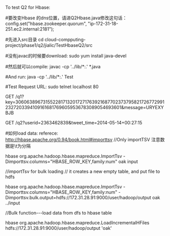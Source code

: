 
To test
Q2 for Hbase:




#要改变Hbase 的dns位置，请进Q2Hbase.java修改这句话：
config.set("hbase.zookeeper.quorum", "ip-172-31-18-251.ec2.internal:2181");

#先进入src目录
cd cloud-compputing-project/phase1/q2/jialic/TestHbaseQ2/src

#没有javac的时候要download:
sudo yum install java-devel


#然后就可以compile:
javac -cp '../lib/*:.' *.java

#And run:
java -cp '../lib/*:.' Test





#Test Request URL:
sudo telnet localhost 80


GET /q1?key=306063896731552281713201727176392168770237379582172677299123272033941091616817696059536783089054693601&message=URYEXYBJB

GET /q2?userid=2363462839&tweet_time=2014-05-14+00:27:15


#如何load data:
referece: http://hbase.apache.org/0.94/book.html#importtsv
//Only importTSV  注意数据是\t为分隔

hbase org.apache.hadoop.hbase.mapreduce.ImportTsv -Dimporttsv.columns="HBASE_ROW_KEY,family:num" oak input


//importTsv for bulk loading
// it creates a new empty table, and put file to hdfs

hbase org.apache.hadoop.hbase.mapreduce.ImportTsv -Dimporttsv.columns="HBASE_ROW_KEY,family:num" -Dimporttsv.bulk.output=hdfs://172.31.28.91:9000/user/hadoop/output oak ../input



//Bulk function---load data from dfs to hbase table

hbase org.apache.hadoop.hbase.mapreduce.LoadIncrementalHFiles hdfs://172.31.28.91:9000/user/hadoop/output 'oak'

